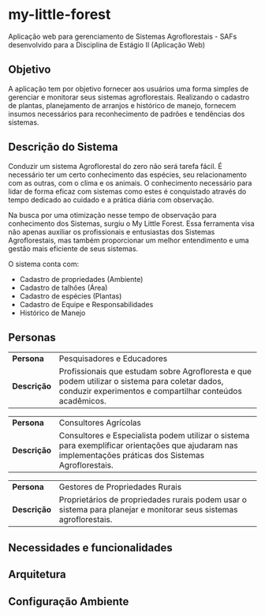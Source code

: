 # my-little-forest
Aplicação web para gerenciamento de Sistemas Agroflorestais - SAFs desenvolvido para a Disciplina de Estágio II (Aplicação Web)


## Objetivo


A aplicação tem por objetivo fornecer aos usuários uma forma simples de gerenciar e monitorar seus sistemas agroflorestais. Realizando o cadastro de plantas, planejamento de arranjos e histórico de manejo, fornecem insumos necessários para reconhecimento de padrões e tendências dos sistemas.


## Descrição do Sistema


Conduzir um sistema Agroflorestal do zero não será tarefa fácil. É necessário ter um certo conhecimento das espécies, seu relacionamento com as outras, com o clima e os animais. O conhecimento necessário para lidar de forma eficaz com sistemas como estes é conquistado através do tempo dedicado ao cuidado e a prática diária com observação.


Na busca por uma otimização nesse tempo de observação para conhecimento dos Sistemas, surgiu o My Little Forest. Essa ferramenta visa não apenas auxiliar os profissionais e entusiastas dos Sistemas Agroflorestais, mas também proporcionar um melhor entendimento e uma gestão mais eficiente de seus sistemas.


O sistema conta com:
- Cadastro de propriedades (Ambiente)
- Cadastro de talhões (Área)
- Cadastro de espécies (Plantas)
- Cadastro de Equipe e Responsabilidades
- Histórico de Manejo


## Personas

|           |                             |
|-----------|-----------------------------|
|**Persona**    | Pesquisadores e Educadores  |
|**Descrição**| Profissionais que estudam sobre Agrofloresta e que podem utilizar o sistema para coletar dados, conduzir experimentos e compartilhar conteúdos acadêmicos.     

|           |                             |
|-----------|-----------------------------|
|**Persona** | Consultores Agrícolas  |
|**Descrição**| Consultores e Especialista podem utilizar o sistema para exemplificar orientações que ajudaram nas implementações práticas dos Sistemas Agroflorestais. 

|           |                             |
|-----------|-----------------------------|
|**Persona**| Gestores de Propriedades Rurais  |
|**Descrição**  | Proprietários de propriedades rurais podem usar o sistema para planejar e monitorar seus sistemas agroflorestais.   |


##  Necessidades e funcionalidades
## Arquitetura
## Configuração Ambiente







